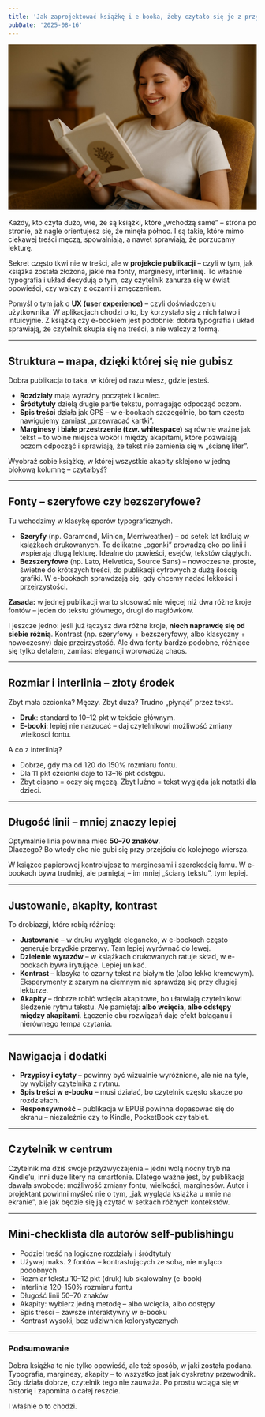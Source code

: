 ```yaml
---
title: 'Jak zaprojektować książkę i e-booka, żeby czytało się je z przyjemnością?'
pubDate: '2025-08-16'
---
```


![_publication-project](./_assets/publication-project.jpg)

Każdy, kto czyta dużo, wie, że są książki, które „wchodzą same” – strona po stronie, aż nagle orientujesz się, że minęła północ. I są takie, które mimo ciekawej treści męczą, spowalniają, a nawet sprawiają, że porzucamy lekturę.  

Sekret często tkwi nie w treści, ale w **projekcie publikacji** – czyli w tym, jak książka została złożona, jakie ma fonty, marginesy, interlinię. To właśnie typografia i układ decydują o tym, czy czytelnik zanurza się w świat opowieści, czy walczy z oczami i zmęczeniem.  

Pomyśl o tym jak o **UX (user experience)** – czyli doświadczeniu użytkownika. W aplikacjach chodzi o to, by korzystało się z nich łatwo i intuicyjnie. Z książką czy e-bookiem jest podobnie: dobra typografia i układ sprawiają, że czytelnik skupia się na treści, a nie walczy z formą.  

---

## Struktura – mapa, dzięki której się nie gubisz  

Dobra publikacja to taka, w której od razu wiesz, gdzie jesteś.  

- **Rozdziały** mają wyraźny początek i koniec.  
- **Śródtytuły** dzielą długie partie tekstu, pomagając odpocząć oczom.  
- **Spis treści** działa jak GPS – w e-bookach szczególnie, bo tam często nawigujemy zamiast „przewracać kartki”.  
- **Marginesy i białe przestrzenie (tzw. whitespace)** są równie ważne jak tekst – to wolne miejsca wokół i między akapitami, które pozwalają oczom odpocząć i sprawiają, że tekst nie zamienia się w „ścianę liter”.    

Wyobraź sobie książkę, w której wszystkie akapity sklejono w jedną blokową kolumnę – czytałbyś?  

---

## Fonty – szeryfowe czy bezszeryfowe?  

Tu wchodzimy w klasykę sporów typograficznych.  

- **Szeryfy** (np. Garamond, Minion, Merriweather) – od setek lat królują w książkach drukowanych. Te delikatne „ogonki” prowadzą oko po linii i wspierają długą lekturę. Idealne do powieści, esejów, tekstów ciągłych.  
- **Bezszeryfowe** (np. Lato, Helvetica, Source Sans) – nowoczesne, proste, świetne do krótszych treści, do publikacji cyfrowych z dużą ilością grafiki. W e-bookach sprawdzają się, gdy chcemy nadać lekkości i przejrzystości.  

**Zasada:** w jednej publikacji warto stosować nie więcej niż dwa różne kroje fontów – jeden do tekstu głównego, drugi do nagłówków.  

I jeszcze jedno: jeśli już łączysz dwa różne kroje, **niech naprawdę się od siebie różnią**. Kontrast (np. szeryfowy + bezszeryfowy, albo klasyczny + nowoczesny) daje przejrzystość. Ale dwa fonty bardzo podobne, różniące się tylko detalem, zamiast elegancji wprowadzą chaos.  

---

## Rozmiar i interlinia – złoty środek  

Zbyt mała czcionka? Męczy. Zbyt duża? Trudno „płynąć” przez tekst.  

- **Druk**: standard to 10–12 pkt w tekście głównym.  
- **E-booki**: lepiej nie narzucać – daj czytelnikowi możliwość zmiany wielkości fontu.  

A co z interlinią?  
- Dobrze, gdy ma od 120 do 150% rozmiaru fontu.  
- Dla 11 pkt czcionki daje to 13–16 pkt odstępu.  
- Zbyt ciasno = oczy się męczą. Zbyt luźno = tekst wygląda jak notatki dla dzieci.  

---

## Długość linii – mniej znaczy lepiej  

Optymalnie linia powinna mieć **50–70 znaków**.  
Dlaczego? Bo wtedy oko nie gubi się przy przejściu do kolejnego wiersza.  

W książce papierowej kontrolujesz to marginesami i szerokością łamu. W e-bookach bywa trudniej, ale pamiętaj – im mniej „ściany tekstu”, tym lepiej.  

---

## Justowanie, akapity, kontrast  

To drobiazgi, które robią różnicę:  

- **Justowanie** – w druku wygląda elegancko, w e-bookach często generuje brzydkie przerwy. Tam lepiej wyrównać do lewej.  
- **Dzielenie wyrazów** – w książkach drukowanych ratuje skład, w e-bookach bywa irytujące. Lepiej unikać.  
- **Kontrast** – klasyka to czarny tekst na białym tle (albo lekko kremowym). Eksperymenty z szarym na ciemnym nie sprawdzą się przy długiej lekturze.  
- **Akapity** – dobrze robić wcięcia akapitowe, bo ułatwiają czytelnikowi śledzenie rytmu tekstu. Ale pamiętaj: **albo wcięcia, albo odstępy między akapitami**. Łączenie obu rozwiązań daje efekt bałaganu i nierównego tempa czytania.  

---

## Nawigacja i dodatki  

- **Przypisy i cytaty** – powinny być wizualnie wyróżnione, ale nie na tyle, by wybijały czytelnika z rytmu.  
- **Spis treści w e-booku** – musi działać, bo czytelnik często skacze po rozdziałach.  
- **Responsywność** – publikacja w EPUB powinna dopasować się do ekranu – niezależnie czy to Kindle, PocketBook czy tablet.  

---

## Czytelnik w centrum  

Czytelnik ma dziś swoje przyzwyczajenia – jedni wolą nocny tryb na Kindle’u, inni duże litery na smartfonie. Dlatego ważne jest, by publikacja dawała swobodę: możliwość zmiany fontu, wielkości, marginesów. Autor i projektant powinni myśleć nie o tym, „jak wygląda książka u mnie na ekranie”, ale jak będzie się ją czytać w setkach różnych kontekstów.  

---

## Mini-checklista dla autorów self-publishingu  

- Podziel treść na logiczne rozdziały i śródtytuły  
- Używaj maks. 2 fontów – kontrastujących ze sobą, nie myląco podobnych  
- Rozmiar tekstu 10–12 pkt (druk) lub skalowalny (e-book)  
- Interlinia 120–150% rozmiaru fontu  
- Długość linii 50–70 znaków  
- Akapity: wybierz jedną metodę – albo wcięcia, albo odstępy  
- Spis treści – zawsze interaktywny w e-booku  
- Kontrast wysoki, bez udziwnień kolorystycznych   

---

### Podsumowanie  

Dobra książka to nie tylko opowieść, ale też sposób, w jaki została podana. Typografia, marginesy, akapity – to wszystko jest jak dyskretny przewodnik. Gdy działa dobrze, czytelnik tego nie zauważa. Po prostu wciąga się w historię i zapomina o całej reszcie.  

I właśnie o to chodzi.  